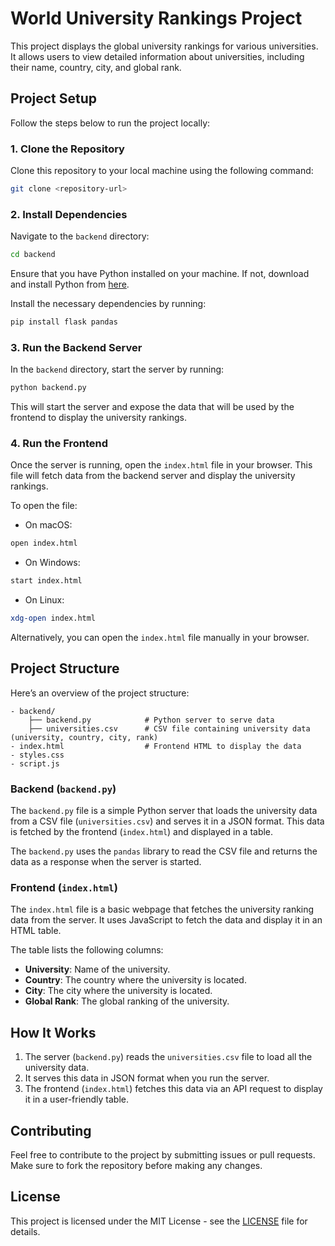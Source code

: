 # World University Rankings Project

This project displays the global university rankings for various universities. It allows users to view detailed information about universities, including their name, country, city, and global rank.

## Project Setup

Follow the steps below to run the project locally:

### 1. Clone the Repository

Clone this repository to your local machine using the following command:

```bash
git clone <repository-url>
```

### 2. Install Dependencies

Navigate to the `backend` directory:

```bash
cd backend
```

Ensure that you have Python installed on your machine. If not, download and install Python from [here](https://www.python.org/downloads/).

Install the necessary dependencies by running:

```bash
pip install flask pandas
```

### 3. Run the Backend Server

In the `backend` directory, start the server by running:

```bash
python backend.py
```

This will start the server and expose the data that will be used by the frontend to display the university rankings.

### 4. Run the Frontend

Once the server is running, open the `index.html` file in your browser. This file will fetch data from the backend server and display the university rankings.

To open the file:

- On macOS:

```bash
open index.html
```

- On Windows:

```bash
start index.html
```

- On Linux:

```bash
xdg-open index.html
```

Alternatively, you can open the `index.html` file manually in your browser.

## Project Structure

Here’s an overview of the project structure:

```
- backend/
    ├── backend.py            # Python server to serve data
    ├── universities.csv      # CSV file containing university data (university, country, city, rank)
- index.html                  # Frontend HTML to display the data
- styles.css
- script.js
```

### Backend (`backend.py`)

The `backend.py` file is a simple Python server that loads the university data from a CSV file (`universities.csv`) and serves it in a JSON format. This data is fetched by the frontend (`index.html`) and displayed in a table.

The `backend.py` uses the `pandas` library to read the CSV file and returns the data as a response when the server is started.

### Frontend (`index.html`)

The `index.html` file is a basic webpage that fetches the university ranking data from the server. It uses JavaScript to fetch the data and display it in an HTML table.

The table lists the following columns:

- **University**: Name of the university.
- **Country**: The country where the university is located.
- **City**: The city where the university is located.
- **Global Rank**: The global ranking of the university.

## How It Works

1. The server (`backend.py`) reads the `universities.csv` file to load all the university data.
2. It serves this data in JSON format when you run the server.
3. The frontend (`index.html`) fetches this data via an API request to display it in a user-friendly table.

## Contributing

Feel free to contribute to the project by submitting issues or pull requests. Make sure to fork the repository before making any changes.

## License

This project is licensed under the MIT License - see the [LICENSE](LICENSE) file for details.

